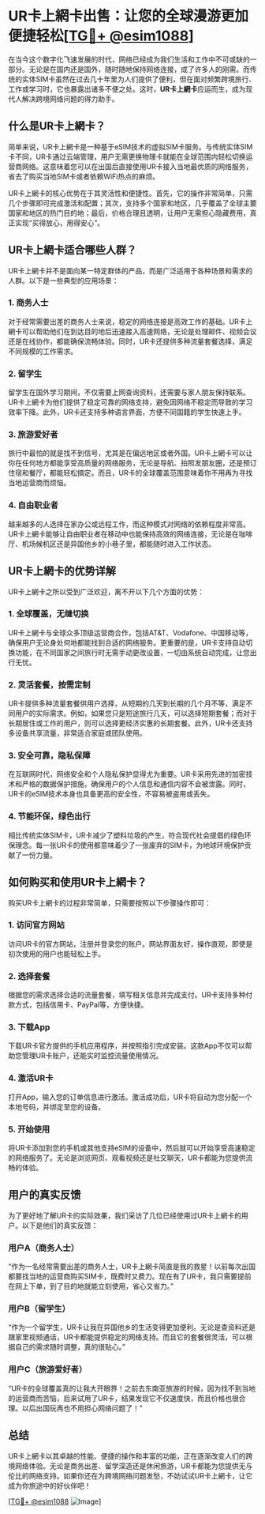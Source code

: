 # UR卡上網卡出售：让您的全球漫游更加便捷轻松[[TG💪+ @esim1088](https://t.me/s/esim1088)]

在当今这个数字化飞速发展的时代，网络已经成为我们生活和工作中不可或缺的一部分。无论是在国内还是国外，随时随地保持网络连接，成了许多人的刚需。而传统的实体SIM卡虽然在过去几十年里为人们提供了便利，但在面对频繁跨境旅行、工作或学习时，它也暴露出诸多不便之处。这时，**UR卡上網卡**应运而生，成为现代人解决跨境网络问题的得力助手。

## 什么是UR卡上網卡？

简单来说，UR卡上網卡是一种基于eSIM技术的虚拟SIM卡服务。与传统实体SIM卡不同，UR卡通过云端管理，用户无需更换物理卡就能在全球范围内轻松切换运营商网络。这意味着您可以在出国后直接使用UR卡接入当地最优质的网络服务，省去了购买当地SIM卡或者依赖WiFi热点的麻烦。

UR卡上網卡的核心优势在于其灵活性和便捷性。首先，它的操作非常简单，只需几个步骤即可完成激活和配置；其次，支持多个国家和地区，几乎覆盖了全球主要国家和地区的热门目的地；最后，价格合理且透明，让用户无需担心隐藏费用，真正实现“买得放心，用得安心”。

## UR卡上網卡适合哪些人群？

UR卡上網卡并不是面向某一特定群体的产品，而是广泛适用于各种场景和需求的人群。以下是一些典型的应用场景：

### 1. **商务人士**
对于经常需要出差的商务人士来说，稳定的网络连接是高效工作的基础。UR卡上網卡可以帮助他们在到达目的地后迅速接入高速网络，无论是处理邮件、视频会议还是在线协作，都能确保流畅体验。同时，UR卡还提供多种流量套餐选择，满足不同规模的工作需求。

### 2. **留学生**
留学生在国外学习期间，不仅需要上网查询资料，还需要与家人朋友保持联系。UR卡上網卡为他们提供了稳定可靠的网络支持，避免因网络不稳定而导致的学习效率下降。此外，UR卡还支持多种语言界面，方便不同国籍的学生快速上手。

### 3. **旅游爱好者**
旅行中最怕的就是找不到信号，尤其是在偏远地区或者外国。UR卡上網卡可以让你在任何地方都能享受高质量的网络服务，无论是导航、拍照发朋友圈，还是预订住宿和餐厅，都能轻松搞定。而且，UR卡的全球覆盖范围意味着你不用再为寻找当地运营商而烦恼。

### 4. **自由职业者**
越来越多的人选择在家办公或远程工作，而这种模式对网络的依赖程度非常高。UR卡上網卡能够让自由职业者在移动中也能保持高效的网络连接，无论是在咖啡厅、机场候机区还是异国他乡的小巷子里，都能随时进入工作状态。

## UR卡上網卡的优势详解

UR卡上網卡之所以受到广泛欢迎，离不开以下几个方面的优势：

### 1. **全球覆盖，无缝切换**
UR卡上網卡与全球众多顶级运营商合作，包括AT&T、Vodafone、中国移动等，确保用户无论身处何地都能找到合适的网络服务。更重要的是，UR卡支持自动切换功能，在不同国家之间旅行时无需手动更改设置，一切由系统自动完成，让您出行无忧。

### 2. **灵活套餐，按需定制**
UR卡提供多种流量套餐供用户选择，从短期的几天到长期的几个月不等，满足不同用户的实际需求。例如，如果您只是短途旅行几天，可以选择短期套餐；而对于长期居住或工作的用户，则可以选择更经济实惠的长期套餐。此外，UR卡还支持多设备共享流量，非常适合家庭或团队使用。

### 3. **安全可靠，隐私保障**
在互联网时代，网络安全和个人隐私保护显得尤为重要。UR卡采用先进的加密技术和严格的数据保护措施，确保用户的个人信息和通信内容不会被泄露。同时，UR卡的eSIM技术本身也具备更高的安全性，不容易被盗用或丢失。

### 4. **节能环保，绿色出行**
相比传统实体SIM卡，UR卡减少了塑料垃圾的产生，符合现代社会提倡的绿色环保理念。每一张UR卡的使用都意味着少了一张废弃的SIM卡，为地球环境保护贡献了一份力量。

## 如何购买和使用UR卡上網卡？

购买UR卡上網卡的过程非常简单，只需要按照以下步骤操作即可：

### 1. 访问官方网站
访问UR卡的官方网站，注册并登录您的账户。网站界面友好，操作直观，即使是初次使用的用户也能轻松上手。

### 2. 选择套餐
根据您的需求选择合适的流量套餐，填写相关信息并完成支付。UR卡支持多种付款方式，包括信用卡、PayPal等，方便快捷。

### 3. 下载App
下载UR卡官方提供的手机应用程序，并按照指引完成安装。这款App不仅可以帮助您管理UR卡账户，还能实时监控流量使用情况。

### 4. 激活UR卡
打开App，输入您的订单信息进行激活。激活成功后，UR卡将自动为您分配一个本地号码，并绑定至您的设备。

### 5. 开始使用
将UR卡添加到您的手机或其他支持eSIM的设备中，然后就可以开始享受高速稳定的网络服务了。无论是浏览网页、观看视频还是社交聊天，UR卡都能为您提供流畅的体验。

## 用户的真实反馈

为了更好地了解UR卡的实际效果，我们采访了几位已经使用过UR卡上網卡的用户。以下是他们的真实反馈：

### 用户A（商务人士）
“作为一名经常需要出差的商务人士，UR卡上網卡简直是我的救星！以前每次出国都要找当地的运营商购买SIM卡，既费时又费力。现在有了UR卡，我只需要提前在网上下单，到了目的地就能立刻使用，省心又省力。”

### 用户B（留学生）
“作为一个留学生，UR卡让我在异国他乡的生活变得更加便利。无论是查资料还是跟家里视频通话，UR卡都能提供稳定的网络支持。而且它的套餐很灵活，可以根据自己的需求随时调整，真的很贴心。”

### 用户C（旅游爱好者）
“UR卡的全球覆盖真的让我大开眼界！之前去东南亚旅游的时候，因为找不到当地的运营商而苦恼，后来试用了UR卡，结果发现它不仅速度快，而且价格也很合理。以后出国玩再也不用担心网络问题了！”

## 总结

UR卡上網卡以其卓越的性能、便捷的操作和丰富的功能，正在逐渐改变人们的跨境网络体验。无论是商务出差、留学深造还是休闲旅游，UR卡都能为您提供无与伦比的网络支持。如果你还在为跨境网络问题发愁，不妨试试UR卡上網卡，让它成为你旅途中的好伙伴吧！

[[TG💪+ @esim1088](https://t.me/s/esim1088) ![Image](https://i.postimg.cc/4NQfJmqS/Snipaste-2025-05-13-00-14-12.png)]
